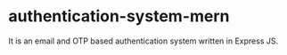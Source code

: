 # authentication-system-mern
It is an email and OTP based authentication system written in Express JS.
